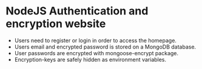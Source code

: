 # NodeJS Authentication and encryption website

* Users need to register or login in order to access the homepage.
* Users email and encrypted password is stored on a MongoDB database.
* User passwords are encrypted with mongoose-encrypt package.
* Encryption-keys are safely hidden as environment variables.